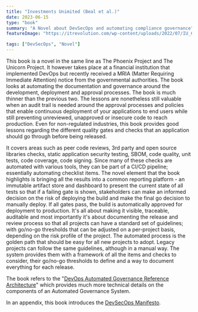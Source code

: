 ```yaml
---
title: "Investments Unimited (Beal et al.)"
date: 2023-06-15
type: "book"
summary: "A Novel about DevSecOps and automating compliance governance"
featureImage: "https://itrevolution.com/wp-content/uploads/2022/07/IU_CVR_front_RGB-scaled-331x496.jpg.webp"

tags: ["DevSecOps", "Novel"]
---
```

This book is a novel in the same line as The Phoenix Project and The Unicorn Project. It however takes place at a financial institution that implemented DevOps but recently received a MRIA (Matter Requiring Immediate Attention) notice from the governmental authorities. The book looks at automating the documentation and governance around the development, deployment and approval processes.  The book is much thinner than the previous two.  The lessons are nonetheless still valuable when an audit trail is needed around the approval processes and policies that enable continuous deployment of your applications to end users while still preventing unreviewed, unapproved or insecure code to reach production.  Even for non-regulated industries, this book provides good lessons regarding the different quality gates and checks that an application should go through before being released. 

It covers areas such as peer code reviews, 3rd party and open source libraries checks, static application security testing, SBOM, code quality, unit tests, code coverage, code signing.  Since many of these checks are automated with various tools, they can be part of a CI/CD pipeline; essentially automating checklist items.  The novel element that the book highlights is bringing all the results into a common reporting platform - an immutable artifact store and dashboard to present the current state of all tests so that if a failing gate is shown, stakeholders can make an informed decision on the risk of deploying the build and make the final go decision to manually deploy.  If all gates pass, the build is automatically approved for deployment to production.  It's all about making it visible, traceable, auditable and most importantly it's about documenting the release and review process so that all projects can have a standard set of guidelines; with go/no-go thresholds that can be adjusted on a per-project basis, depending on the risk profile of the project.   The automated process is the golden path that should be easy for all new projects to adopt.  Legacy projects can follow the same guidelines, although in a manual way.  The system provides them with a framework of all the items and checks to consider, their go/no-go thresholds to define and a way to document everything for each release.    

The book refers to the "[DevOps Automated Governance Reference Architecture](https://itrevolution.com/product/devops-automated-governance-reference-architecture/)" which provides much more technical details on the components of an Automated Governance System.

In an appendix, this book introduces the [DevSecOps Manifesto](https://www.devsecops.org/).